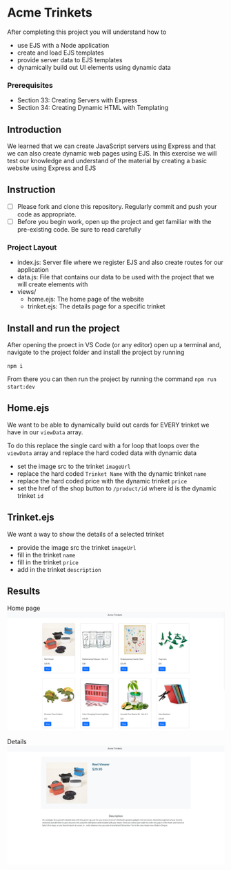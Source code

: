 # Acme Trinkets

After completing this project you will understand how to

- use EJS with a Node application
- create and load EJS templates
- provide server data to EJS templates
- dynamically build out UI elements using dynamic data

### Prerequisites

- Section 33: Creating Servers with Express
- Section 34: Creating Dynamic HTML with Templating

## Introduction

We learned that we can create JavaScript servers using Express and
that we can also create dynamic web pages using EJS. In this
exercise we will test our knowledge and understand of the material
by creating a basic website using Express and EJS

## Instruction

- [ ] Please fork and clone this repository. Regularly commit and push your code as appropriate.
- [ ] Before you begin work, open up the project and get familiar
      with the pre-existing code. Be sure to read carefully

### Project Layout

- index.js: Server file where we register EJS and also create routes
  for our application
- data.js: File that contains our data to be used with the project
  that we will create elements with
- views/
  - home.ejs: The home page of the website
  - trinket.ejs: The details page for a specific trinket

## Install and run the project

After opening the proect in VS Code (or any editor)
open up a terminal and, navigate to the project folder
and install the project by running

`npm i`

From there you can then run the project by running the command
`npm run start:dev`

## Home.ejs

We want to be able to dynamically build out
cards for EVERY trinket we have in our `viewData`
array.

To do this replace the single
card with a for loop that loops over the `viewData`
array and replace the hard coded data with dynamic data

- set the image src to the trinket `imageUrl`
- replace the hard coded `Trinket Name` with the
  dynamic trinket `name`
- replace the hard coded price with the dynamic
  trinket `price`
- set the href of the shop button to `/product/id` where
  id is the dynamic trinket `id`

## Trinket.ejs

We want a way to show the details of a selected trinket

- provide the image src the trinket `imageUrl`
- fill in the trinket `name`
- fill in the trinket `price`
- add in the trinket `description`

## Results

Home page
![Home page](/artifacts//home.png)

Details
![Details page](/artifacts/details.png)

